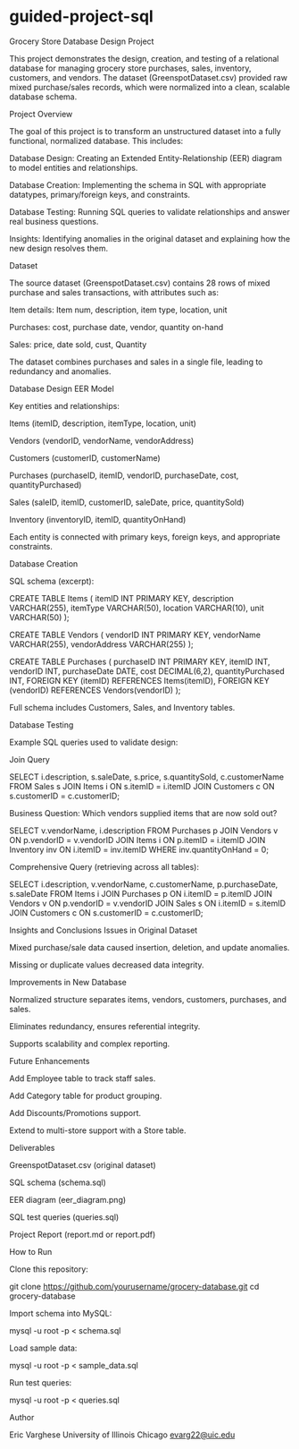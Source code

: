 # guided-project-sql
Grocery Store Database Design Project

This project demonstrates the design, creation, and testing of a relational database for managing grocery store purchases, sales, inventory, customers, and vendors. The dataset (GreenspotDataset.csv) provided raw mixed purchase/sales records, which were normalized into a clean, scalable database schema.

Project Overview

The goal of this project is to transform an unstructured dataset into a fully functional, normalized database. This includes:

Database Design: Creating an Extended Entity-Relationship (EER) diagram to model entities and relationships.

Database Creation: Implementing the schema in SQL with appropriate datatypes, primary/foreign keys, and constraints.

Database Testing: Running SQL queries to validate relationships and answer real business questions.

Insights: Identifying anomalies in the original dataset and explaining how the new design resolves them.

Dataset

The source dataset (GreenspotDataset.csv) contains 28 rows of mixed purchase and sales transactions, with attributes such as:

Item details: Item num, description, item type, location, unit

Purchases: cost, purchase date, vendor, quantity on-hand

Sales: price, date sold, cust, Quantity

The dataset combines purchases and sales in a single file, leading to redundancy and anomalies.

Database Design
EER Model

Key entities and relationships:

Items (itemID, description, itemType, location, unit)

Vendors (vendorID, vendorName, vendorAddress)

Customers (customerID, customerName)

Purchases (purchaseID, itemID, vendorID, purchaseDate, cost, quantityPurchased)

Sales (saleID, itemID, customerID, saleDate, price, quantitySold)

Inventory (inventoryID, itemID, quantityOnHand)

Each entity is connected with primary keys, foreign keys, and appropriate constraints.

Database Creation

SQL schema (excerpt):

CREATE TABLE Items (
    itemID INT PRIMARY KEY,
    description VARCHAR(255),
    itemType VARCHAR(50),
    location VARCHAR(10),
    unit VARCHAR(50)
);

CREATE TABLE Vendors (
    vendorID INT PRIMARY KEY,
    vendorName VARCHAR(255),
    vendorAddress VARCHAR(255)
);

CREATE TABLE Purchases (
    purchaseID INT PRIMARY KEY,
    itemID INT,
    vendorID INT,
    purchaseDate DATE,
    cost DECIMAL(6,2),
    quantityPurchased INT,
    FOREIGN KEY (itemID) REFERENCES Items(itemID),
    FOREIGN KEY (vendorID) REFERENCES Vendors(vendorID)
);


Full schema includes Customers, Sales, and Inventory tables.

Database Testing

Example SQL queries used to validate design:

Join Query

SELECT i.description, s.saleDate, s.price, s.quantitySold, c.customerName
FROM Sales s
JOIN Items i ON s.itemID = i.itemID
JOIN Customers c ON s.customerID = c.customerID;


Business Question: Which vendors supplied items that are now sold out?

SELECT v.vendorName, i.description
FROM Purchases p
JOIN Vendors v ON p.vendorID = v.vendorID
JOIN Items i ON p.itemID = i.itemID
JOIN Inventory inv ON i.itemID = inv.itemID
WHERE inv.quantityOnHand = 0;


Comprehensive Query (retrieving across all tables):

SELECT i.description, v.vendorName, c.customerName, p.purchaseDate, s.saleDate
FROM Items i
JOIN Purchases p ON i.itemID = p.itemID
JOIN Vendors v ON p.vendorID = v.vendorID
JOIN Sales s ON i.itemID = s.itemID
JOIN Customers c ON s.customerID = c.customerID;

Insights and Conclusions
Issues in Original Dataset

Mixed purchase/sale data caused insertion, deletion, and update anomalies.

Missing or duplicate values decreased data integrity.

Improvements in New Database

Normalized structure separates items, vendors, customers, purchases, and sales.

Eliminates redundancy, ensures referential integrity.

Supports scalability and complex reporting.

Future Enhancements

Add Employee table to track staff sales.

Add Category table for product grouping.

Add Discounts/Promotions support.

Extend to multi-store support with a Store table.

Deliverables

GreenspotDataset.csv (original dataset)

SQL schema (schema.sql)

EER diagram (eer_diagram.png)

SQL test queries (queries.sql)

Project Report (report.md or report.pdf)

How to Run

Clone this repository:

git clone https://github.com/yourusername/grocery-database.git
cd grocery-database


Import schema into MySQL:

mysql -u root -p < schema.sql


Load sample data:

mysql -u root -p < sample_data.sql


Run test queries:

mysql -u root -p < queries.sql

Author

Eric Varghese
University of Illinois Chicago
evarg22@uic.edu
